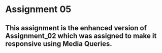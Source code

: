 # Assignment 05

## This assignment is the enhanced version of Assignment_02 which was assigned to make it responsive using Media Queries.
